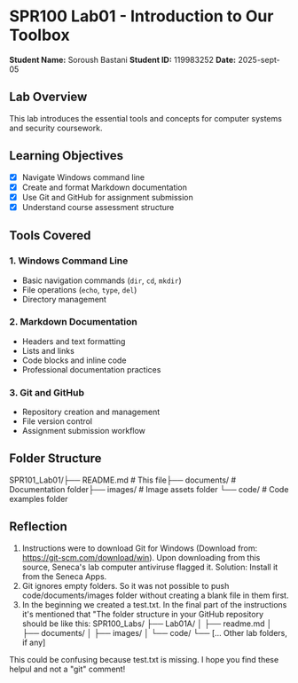 # SPR100 Lab01 - Introduction to Our Toolbox
**Student Name:** Soroush Bastani
**Student ID:** 119983252
**Date:** 2025-sept-05
## Lab Overview
This lab introduces the essential tools and concepts for computer systems and security coursework.
## Learning Objectives
- [x] Navigate Windows command line
- [x] Create and format Markdown documentation
- [x] Use Git and GitHub for assignment submission
- [x] Understand course assessment structure
## Tools Covered
### 1. Windows Command Line
- Basic navigation commands (`dir`, `cd`, `mkdir`)
- File operations (`echo`, `type`, `del`)
- Directory management
### 2. Markdown Documentation
- Headers and text formatting
- Lists and links
- Code blocks and inline code
- Professional documentation practices
### 3. Git and GitHub
- Repository creation and management
- File version control
- Assignment submission workflow
## Folder Structure
SPR101_Lab01/├── README.md # This file├── documents/ # Documentation folder├── images/ # Image assets folder
└── code/ # Code examples folder
## Reflection
1. Instructions were to download Git for Windows (Download from: https://git-scm.com/download/win). Upon downloading from this source, Seneca's lab computer antiviruse flagged it. Solution: Install it from the Seneca Apps.
2. Git ignores empty folders. So it was not possible to push code/documents/images folder without creating a blank file in them first.
3. In the beginning we created a test.txt. In the final part of the instructions it's mentioned that "The folder structure in your GitHub repository should be like this:
SPR100_Labs/
├── Lab01A/
│ ├── readme.md
│ ├── documents/
│ ├── images/
│ └── code/
└── [... Other lab folders, if any]

This could be confusing because test.txt is missing. I hope you find these helpul and not a "git" comment!
